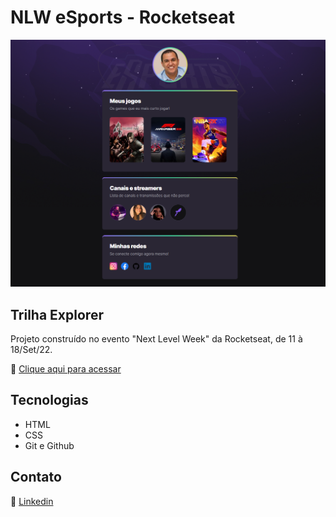 # NLW eSports - Rocketseat

![preview](./.github/preview.png)

## Trilha Explorer

Projeto construído no evento "Next Level Week" da Rocketseat, de 11 à 18/Set/22.

🔗 [Clique aqui para acessar](https://renato-albuquerque.github.io/nlw-esports-explorer/)

## Tecnologias

- HTML
- CSS
- Git e Github

## Contato

🔗 [Linkedin](https://www.linkedin.com/in/renato-malbuquerque/)



